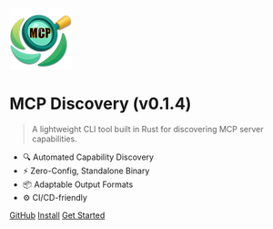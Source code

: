 <!-- _coverpage.md -->

![logo](_media/mcp-discovery.png)

<!-- x-release-please-start-version -->

# MCP Discovery (v0.1.4)

<!-- x-release-please-end -->

> A lightweight CLI tool built in Rust for discovering MCP server capabilities.

- 🔍 Automated Capability Discovery
- ⚡ Zero-Config, Standalone Binary
- 📦 Adaptable Output Formats
- ⚙️ CI/CD-friendly

[GitHub](https://github.com/rust-mcp-stack/mcp-discovery)
[Install](https://rust-mcp-stack.github.io/mcp-discovery#/quickstart)
[Get Started](#mcp-discovery)

<!-- background color -->

<!-- ![color](<rgba(0,0,0,0)>) -->
